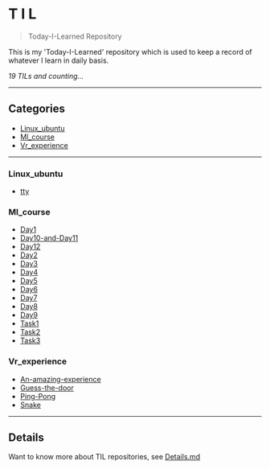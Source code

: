# T I L
> Today-I-Learned Repository

This is my 'Today-I-Learned' repository which is used to keep a record of whatever I learn in daily basis. 

_19 TILs and counting..._
    
---
## Categories

* [Linux_ubuntu](#linux_ubuntu)
* [Ml_course](#ml_course)
* [Vr_experience](#vr_experience)

      
---

### Linux_ubuntu

- [tty](linux_ubuntu/tty.md)

### Ml_course

- [Day1](ml_course/Day1.md)
- [Day10-and-Day11](ml_course/Day10-and-Day11.md)
- [Day12](ml_course/Day12.md)
- [Day2](ml_course/Day2.md)
- [Day3](ml_course/Day3.md)
- [Day4](ml_course/Day4.md)
- [Day5](ml_course/Day5.md)
- [Day6](ml_course/Day6.md)
- [Day7](ml_course/Day7.md)
- [Day8](ml_course/Day8.md)
- [Day9](ml_course/Day9.md)
- [Task1](ml_course/Task1.md)
- [Task2](ml_course/Task2.md)
- [Task3](ml_course/Task3.md)

### Vr_experience

- [An-amazing-experience](vr_experience/An-amazing-experience.md)
- [Guess-the-door](vr_experience/Guess-the-door.md)
- [Ping-Pong](vr_experience/Ping-Pong.md)
- [Snake](vr_experience/Snake.md)


      
---

## Details
Want to know more about TIL repositories, see [Details.md](https://github.com/Pranav-Khurana/TIL/blob/master/Details.md) 
